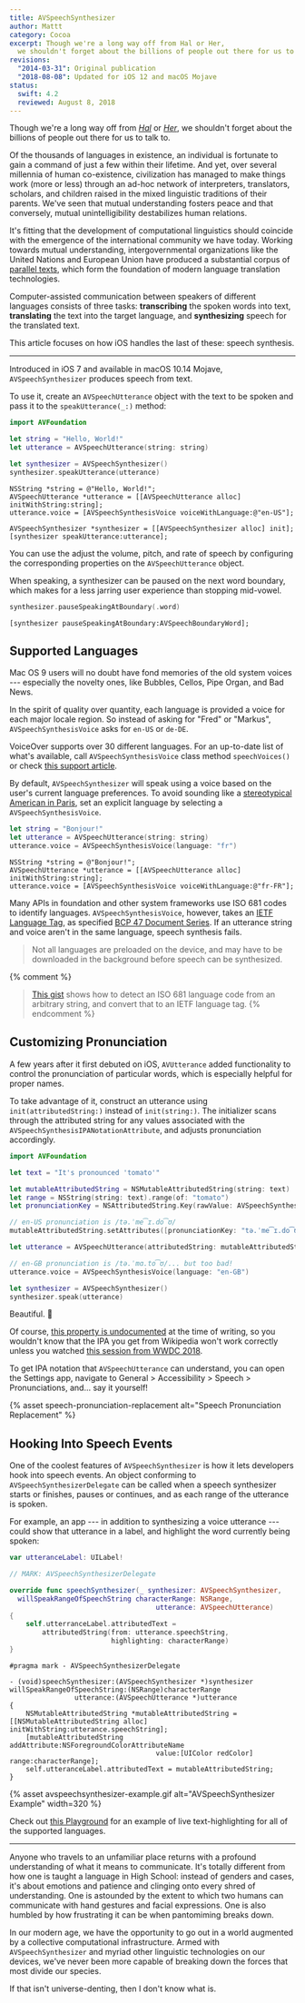 ```yaml
---
title: AVSpeechSynthesizer
author: Mattt
category: Cocoa
excerpt: Though we're a long way off from Hal or Her,
  we shouldn't forget about the billions of people out there for us to talk to.
revisions:
  "2014-03-31": Original publication
  "2018-08-08": Updated for iOS 12 and macOS Mojave
status:
  swift: 4.2
  reviewed: August 8, 2018
---
```


Though we're a long way off from
[_Hal_](https://www.youtube.com/watch?v=ARJ8cAGm6JE) or
[_Her_](https://www.youtube.com/watch?v=WzV6mXIOVl4),
we shouldn't forget about the billions of people out there for us to talk to.

Of the thousands of languages in existence,
an individual is fortunate to gain a command of just a few within their lifetime.
And yet,
over several millennia of human co-existence,
civilization has managed to make things work (more or less)
through an ad-hoc network of
interpreters, translators, scholars,
and children raised in the mixed linguistic traditions of their parents.
We've seen that mutual understanding fosters peace
and that conversely,
mutual unintelligibility destabilizes human relations.

It's fitting that the development of computational linguistics
should coincide with the emergence of the international community we have today.
Working towards mutual understanding,
intergovernmental organizations like the United Nations and European Union
have produced a substantial corpus of
[parallel texts](http://en.wikipedia.org/wiki/Parallel_text),
which form the foundation of modern language translation technologies.

Computer-assisted communication
between speakers of different languages consists of three tasks:
**transcribing** the spoken words into text,
**translating** the text into the target language,
and **synthesizing** speech for the translated text.

This article focuses on how iOS handles the last of these: speech synthesis.

---

Introduced in iOS 7 and available in macOS 10.14 Mojave,
`AVSpeechSynthesizer` produces speech from text.

To use it,
create an `AVSpeechUtterance` object with the text to be spoken
and pass it to the `speakUtterance(_:)` method:

```swift
import AVFoundation

let string = "Hello, World!"
let utterance = AVSpeechUtterance(string: string)

let synthesizer = AVSpeechSynthesizer()
synthesizer.speakUtterance(utterance)
```

```objc
NSString *string = @"Hello, World!";
AVSpeechUtterance *utterance = [[AVSpeechUtterance alloc] initWithString:string];
utterance.voice = [AVSpeechSynthesisVoice voiceWithLanguage:@"en-US"];

AVSpeechSynthesizer *synthesizer = [[AVSpeechSynthesizer alloc] init];
[synthesizer speakUtterance:utterance];
```

You can use the adjust the volume, pitch, and rate of speech
by configuring the corresponding properties on the `AVSpeechUtterance` object.

When speaking,
a synthesizer can be paused on the next word boundary,
which makes for a less jarring user experience than stopping mid-vowel.

```swift
synthesizer.pauseSpeakingAtBoundary(.word)
```

```objc
[synthesizer pauseSpeakingAtBoundary:AVSpeechBoundaryWord];
```

## Supported Languages

Mac OS 9 users will no doubt have fond memories of the old system voices ---
especially the novelty ones, like
Bubbles, Cellos, Pipe Organ, and Bad News.

In the spirit of quality over quantity,
each language is provided a voice for each major locale region.
So instead of asking for "Fred" or "Markus",
`AVSpeechSynthesisVoice` asks for `en-US` or `de-DE`.

VoiceOver supports over 30 different languages.
For an up-to-date list of what's available,
call `AVSpeechSynthesisVoice` class method `speechVoices()`
or check [this support article](https://support.apple.com/en-us/HT206175).

By default,
`AVSpeechSynthesizer` will speak using a voice
based on the user's current language preferences.
To avoid sounding like a
[stereotypical American in Paris](https://www.youtube.com/watch?v=v-3RZl3YyJw),
set an explicit language by selecting a `AVSpeechSynthesisVoice`.

```swift
let string = "Bonjour!"
let utterance = AVSpeechUtterance(string: string)
utterance.voice = AVSpeechSynthesisVoice(language: "fr")
```

```objc
NSString *string = @"Bonjour!";
AVSpeechUtterance *utterance = [[AVSpeechUtterance alloc] initWithString:string];
utterance.voice = [AVSpeechSynthesisVoice voiceWithLanguage:@"fr-FR"];
```

Many APIs in foundation and other system frameworks
use ISO 681 codes to identify languages.
`AVSpeechSynthesisVoice`, however, takes an
[IETF Language Tag](http://en.wikipedia.org/wiki/IETF_language_tag),
as specified [BCP 47 Document Series](http://tools.ietf.org/html/bcp47).
If an utterance string and voice aren't in the same language,
speech synthesis fails.

> Not all languages are preloaded on the device,
> and may have to be downloaded in the background
> before speech can be synthesized.

{% comment %}

> [This gist](https://gist.github.com/mattt/9892187)
> shows how to detect an ISO 681 language code from an arbitrary string,
> and convert that to an IETF language tag.
> {% endcomment %}

## Customizing Pronunciation

A few years after it first debuted on iOS,
`AVUtterance` added functionality to control
the pronunciation of particular words,
which is especially helpful for proper names.

To take advantage of it,
construct an utterance using `init(attributedString:)`
instead of `init(string:)`.
The initializer scans through the attributed string
for any values associated with the `AVSpeechSynthesisIPANotationAttribute`,
and adjusts pronunciation accordingly.

```swift
import AVFoundation

let text = "It's pronounced 'tomato'"

let mutableAttributedString = NSMutableAttributedString(string: text)
let range = NSString(string: text).range(of: "tomato")
let pronunciationKey = NSAttributedString.Key(rawValue: AVSpeechSynthesisIPANotationAttribute)

// en-US pronunciation is /tə.ˈme͡ɪ.do͡ʊ/
mutableAttributedString.setAttributes([pronunciationKey: "tə.ˈme͡ɪ.do͡ʊ"], range: range)

let utterance = AVSpeechUtterance(attributedString: mutableAttributedString)

// en-GB pronunciation is /tə.ˈmɑ.to͡ʊ/... but too bad!
utterance.voice = AVSpeechSynthesisVoice(language: "en-GB")

let synthesizer = AVSpeechSynthesizer()
synthesizer.speak(utterance)
```

Beautiful. 🍅

Of course, [this property is undocumented](https://developer.apple.com/documentation/avfoundation/avspeechsynthesisipanotationattribute)
at the time of writing,
so you wouldn't know that the IPA you get from Wikipedia
won't work correctly unless you watched
[this session from WWDC 2018](https://developer.apple.com/videos/play/wwdc2018/236/).

To get IPA notation that `AVSpeechUtterance` can understand,
you can open the Settings app,
navigate to General > Accessibility > Speech > Pronunciations,
and... say it yourself!

{% asset speech-pronunciation-replacement alt="Speech Pronunciation Replacement" %}

## Hooking Into Speech Events

One of the coolest features of `AVSpeechSynthesizer`
is how it lets developers hook into speech events.
An object conforming to `AVSpeechSynthesizerDelegate` can be called
when a speech synthesizer
starts or finishes,
pauses or continues,
and as each range of the utterance is spoken.

For example, an app ---
in addition to synthesizing a voice utterance ---
could show that utterance in a label,
and highlight the word currently being spoken:

```swift
var utteranceLabel: UILabel!

// MARK: AVSpeechSynthesizerDelegate

override func speechSynthesizer(_ synthesizer: AVSpeechSynthesizer,
  willSpeakRangeOfSpeechString characterRange: NSRange,
                                    utterance: AVSpeechUtterance)
{
    self.utterranceLabel.attributedText =
        attributedString(from: utterance.speechString,
                         highlighting: characterRange)
}
```

```objc
#pragma mark - AVSpeechSynthesizerDelegate

- (void)speechSynthesizer:(AVSpeechSynthesizer *)synthesizer
willSpeakRangeOfSpeechString:(NSRange)characterRange
                utterance:(AVSpeechUtterance *)utterance
{
    NSMutableAttributedString *mutableAttributedString = [[NSMutableAttributedString alloc] initWithString:utterance.speechString];
    [mutableAttributedString addAttribute:NSForegroundColorAttributeName
                                    value:[UIColor redColor] range:characterRange];
    self.utteranceLabel.attributedText = mutableAttributedString;
}
```

{% asset avspeechsynthesizer-example.gif alt="AVSpeechSynthesizer Example" width=320 %}

Check out [this Playground](https://github.com/NSHipster/AVSpeechSynthesizer-Example)
for an example of live text-highlighting for all of the supported languages.

---

Anyone who travels to an unfamiliar place
returns with a profound understanding of what it means to communicate.
It's totally different from how one is taught a language in High School:
instead of genders and cases,
it's about emotions
and patience
and clinging onto every shred of understanding.
One is astounded by the extent to which two humans
can communicate with hand gestures and facial expressions.
One is also humbled by how frustrating it can be when pantomiming breaks down.

In our modern age, we have the opportunity to go out in a world
augmented by a collective computational infrastructure.
Armed with `AVSpeechSynthesizer`
and myriad other linguistic technologies on our devices,
we've never been more capable of breaking down the forces
that most divide our species.

If that isn't universe-denting,
then I don't know what is.
